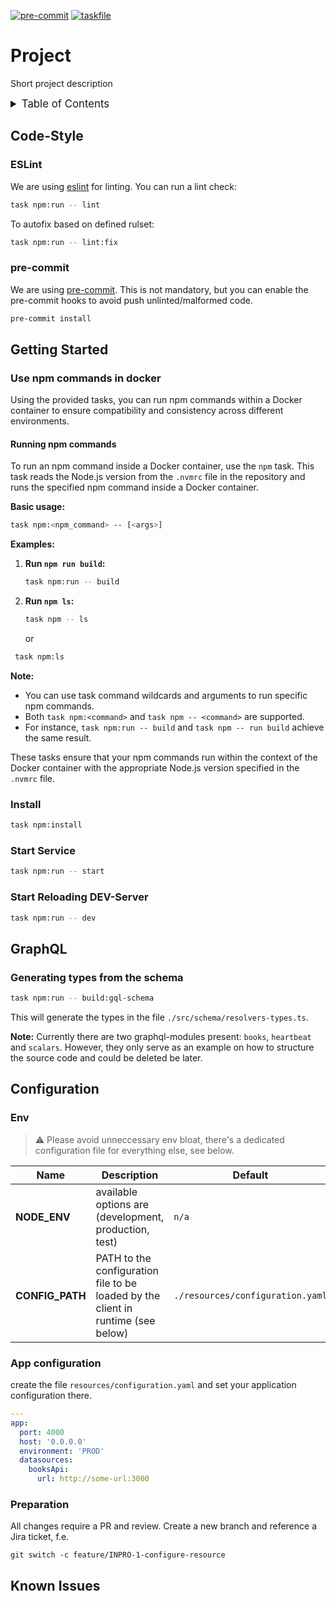 <!-- markdownlint-disable MD041 -->
<!-- markdownlint-disable MD033 -->
<!-- markdownlint-disable MD028 -->

<!-- PROJECT SHIELDS -->
<!--
*** I'm using markdown "reference style" links for readability.
*** Reference links are enclosed in brackets [ ] instead of parentheses ( ).
*** See the bottom of this document for the declaration of the reference variables
*** for contributors-url, forks-url, etc. This is an optional, concise syntax you may use.
*** https://www.markdownguide.org/basic-syntax/#reference-style-links
-->

[![pre-commit][pre-commit-shield]][pre-commit-url]
[![taskfile][taskfile-shield]][taskfile-url]

# Project

Short project description

<details>
  <summary style="font-size:1.2em;">Table of Contents</summary>
<!-- START doctoc generated TOC please keep comment here to allow auto update -->
<!-- DON'T EDIT THIS SECTION, INSTEAD RE-RUN doctoc TO UPDATE -->

- [Code-Style](#code-style)
  - [ESLint](#eslint)
  - [pre-commit](#pre-commit)
- [Getting Started](#getting-started)
  - [Use npm commands in docker](#use-npm-commands-in-docker)
  - [Install](#install)
  - [Start Service](#start-service)
  - [Start Reloading DEV-Server](#start-reloading-dev-server)
- [GraphQL](#graphql)
  - [Generating types from the schema](#generating-types-from-the-schema)
- [Configuration](#configuration)
  - [Env](#env)
  - [App configuration](#app-configuration)
  - [Preparation](#preparation)
- [Known Issues](#known-issues)

<!-- END doctoc generated TOC please keep comment here to allow auto update -->
</details>

## Code-Style

### ESLint

We are using [eslint](https://eslint.org/) for linting.
You can run a lint check:

```bash
task npm:run -- lint
```

To autofix based on defined rulset:

```bash
task npm:run -- lint:fix
```

### pre-commit

We are using [pre-commit](https://pre-commit.com/).
This is not mandatory, but you can enable the pre-commit hooks to avoid push unlinted/malformed code.

```bash
pre-commit install
```

## Getting Started

### Use npm commands in docker

Using the provided tasks, you can run npm commands within a Docker container to ensure compatibility and consistency across different environments.

#### Running npm commands

To run an npm command inside a Docker container, use the `npm` task. This task reads the Node.js version from the `.nvmrc` file in the repository and runs the specified npm command inside a Docker container.

**Basic usage:**

```bash
task npm:<npm_command> -- [<args>]
```

**Examples:**

1. **Run `npm run build`:**

   ```bash
   task npm:run -- build
   ```

2. **Run `npm ls`:**

   ```bash
   task npm -- ls
   ```

   or

```bash
 task npm:ls
```

**Note:**

- You can use task command wildcards and arguments to run specific npm commands.
- Both `task npm:<command>` and `task npm -- <command>` are supported.
- For instance, `task npm:run -- build` and `task npm -- run build` achieve the same result.

These tasks ensure that your npm commands run within the context of the Docker container with the appropriate Node.js version specified in the `.nvmrc` file.

### Install

```bash
task npm:install
```

### Start Service

```bash
task npm:run -- start
```

### Start Reloading DEV-Server

```bash
task npm:run -- dev
```

## GraphQL

### Generating types from the schema

```bash
task npm:run -- build:gql-schema
```

This will generate the types in the file `./src/schema/resolvers-types.ts`.

**Note:**
Currently there are two graphql-modules present: `books`, `heartbeat` and `scalars`.
However, they only serve as an example on how to structure the source code and could be deleted be later.

## Configuration

### Env

> ⚠️ Please avoid unneccessary env bloat, there's a dedicated configuration
> file for everything else, see below.

| Name            | Description                                                                      | Default                          |
| --------------- | -------------------------------------------------------------------------------- | -------------------------------- |
| **NODE_ENV**    | available options are (development, production, test)                            | `n/a`                            |
| **CONFIG_PATH** | PATH to the configuration file to be loaded by the client in runtime (see below) | `./resources/configuration.yaml` |

### App configuration

create the file `resources/configuration.yaml` and set your application configuration there.

```yaml
---
app:
  port: 4000
  host: '0.0.0.0'
  environment: 'PROD'
  datasources:
    booksApi:
      url: http://some-url:3000
```

### Preparation

All changes require a PR and review. Create a new branch and reference a Jira ticket, f.e.

```console
git switch -c feature/INPRO-1-configure-resource
```

## Known Issues

<!-- TBD -->

<!-- MARKDOWN LINKS & IMAGES -->
<!-- https://www.markdownguide.org/basic-syntax/#reference-style-links -->

<!-- Links -->

<!-- Badges -->

[pre-commit-shield]: https://img.shields.io/badge/pre--commit-enabled-brightgreen?logo=pre-commit
[pre-commit-url]: https://github.com/pre-commit/pre-commit
[taskfile-url]: https://taskfile.dev/
[taskfile-shield]: https://img.shields.io/badge/Taskfile-Enabled-brightgreen?logo=task
